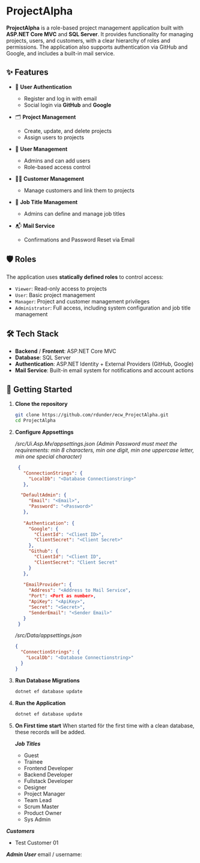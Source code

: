 # ProjectAlpha

**ProjectAlpha** is a role-based project management application built with **ASP.NET Core MVC** and **SQL Server**. It provides functionality for managing projects, users, and customers, with a clear hierarchy of roles and permissions. The application also supports authentication via GitHub and Google, and includes a built-in mail service.

## ✨ Features

- 🔐 **User Authentication**
  - Register and log in with email
  - Social login via **GitHub** and **Google**

- 🗂️ **Project Management**
  - Create, update, and delete projects
  - Assign users to projects

- 👥 **User Management**
  - Admins and can add users
  - Role-based access control

- 🧑‍💼 **Customer Management**
  - Manage customers and link them to projects

- 📛 **Job Title Management**
  - Admins can define and manage job titles

- 📬 **Mail Service**
  - Confirmations and Password Reset via Email

## 🛡️ Roles

The application uses **statically defined roles** to control access:

- `Viewer`: Read-only access to projects
- `User`: Basic project management
- `Manager`: Project and customer management privileges
- `Administrator`: Full access, including system configuration and job title management

## 🛠️ Tech Stack

- **Backend** / **Frontent**: ASP.NET Core MVC
- **Database**: SQL Server
- **Authentication**: ASP.NET Identity + External Providers (GitHub, Google)
- **Mail Service**: Built-in email system for notifications and account actions

## 🚀 Getting Started

1. **Clone the repository**
   ```bash
   git clone https://github.com/rdunder/ecw_ProjectAlpha.git
   cd ProjectAlpha

2. **Configure Appsettings**

   */src/Ui.Asp.Mv/appsettings.json*
   *(Admin Password must meet the requirements: min 8 characters, min one digit, min one uppercase letter, min one special character)*
   ```json
    {
      "ConnectionStrings": {
        "LocalDb": "<Database Connectionstring>"
      },

     "DefaultAdmin": {
        "Email": "<Email>",
        "Password": "<Password>" 
      },
    
      "Authentication": {
        "Google": {
          "ClientId": "<Client ID>",
          "ClientSecret": "<Client Secret>"
        },
        "Github": {
          "ClientId": "<Client ID",
          "ClientSecret": "Client Secret"
        }
      },
      
      "EmailProvider": {
        "Address": "<Address to Mail Service",
        "Port": <Port as number>,
        "ApiKey": "<ApiKey>",
        "Secret": "<Secret>",
        "SenderEmail": "<Sender Email>"
      }
    }
   ```

    */src/Data/appsettings.json*    
    ```json
    {
      "ConnectionStrings": {
        "LocalDb": "<Database Connectionstring>"
      }
    }
    ```
  

4. **Run Database Migrations**
    ```bash
    dotnet ef database update

5. **Run the Application**
     ```bash
     dotnet ef database update


6. **On First time start**
   When started för the first time with a clean database, these records will be added.

   ***Job Titles***
   - Guest
   - Trainee
   - Frontend Developer
   - Backend Developer
   - Fullstack Developer
   - Designer
   - Project Manager
   - Team Lead
   - Scrum Master
   - Product Owner
   - Sys Admin

  ***Customers***
  - Test Customer 01

  ***Admin User***
  email / username: 
    

